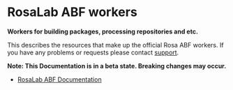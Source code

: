 RosaLab ABF workers
===================

**Workers for building packages, processing repositories and etc.**

This describes the resources that make up the official Rosa ABF workers. If you have any problems or requests please contact [support](https://abf.rosalinux.ru/contact).

**Note: This Documentation is in a beta state. Breaking changes may occur.**

* [RosaLab ABF Documentation](http://abf-doc.rosalinux.ru/abf/)